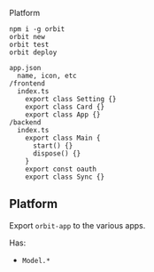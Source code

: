 Platform

```
npm i -g orbit
orbit new
orbit test
orbit deploy
```

```
app.json
  name, icon, etc
/frontend
  index.ts
    export class Setting {}
    export class Card {}
    export class App {}
/backend
  index.ts
    export class Main {
      start() {}
      dispose() {}
    }
    export const oauth
    export class Sync {}
```

## Platform

Export `orbit-app` to the various apps.

Has:

- `Model.*`
